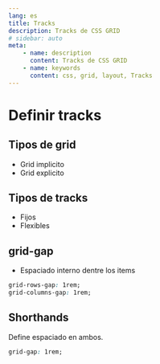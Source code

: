 ```yaml
---
lang: es
title: Tracks
description: Tracks de CSS GRID
# sidebar: auto
meta:
    - name: description
      content: Tracks de CSS GRID
    - name: keywords
      content: css, grid, layout, Tracks
---
```


# Definir tracks

## Tipos de grid

-   Grid implicito
-   Grid explicito

## Tipos de tracks

-   Fijos
-   Flexibles

## grid-gap

-   Espaciado interno dentre los items

```css
grid-rows-gap: 1rem;
grid-columns-gap: 1rem;
```

## Shorthands

Define espaciado en ambos.

```css
grid-gap: 1rem;
```

